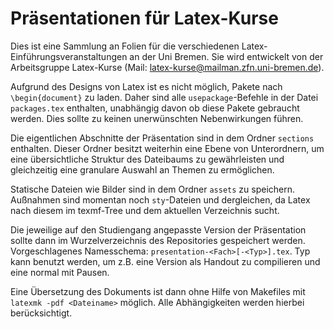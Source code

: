 # Präsentationen für Latex-Kurse

Dies ist eine Sammlung an Folien für die verschiedenen
Latex-Einführungsveranstaltungen an der Uni Bremen. Sie wird entwickelt von der
Arbeitsgruppe Latex-Kurse (Mail: latex-kurse@mailman.zfn.uni-bremen.de).

Aufgrund des Designs von Latex ist es nicht möglich, Pakete nach
`\begin{document}` zu laden. Daher sind alle `usepackage`-Befehle in der Datei
`packages.tex` enthalten, unabhängig davon ob diese Pakete gebraucht werden.
Dies sollte zu keinen unerwünschten Nebenwirkungen führen.

Die eigentlichen Abschnitte der Präsentation sind in dem Ordner `sections`
enthalten. Dieser Ordner besitzt weiterhin eine Ebene von Unterordnern, um eine
übersichtliche Struktur des Dateibaums zu gewährleisten und gleichzeitig eine
granulare Auswahl an Themen zu ermöglichen.

Statische Dateien wie Bilder sind in dem Ordner `assets` zu speichern. Außnahmen
sind momentan noch `sty`-Dateien und dergleichen, da Latex nach diesem im
texmf-Tree und dem aktuellen Verzeichnis sucht.

Die jeweilige auf den Studiengang angepasste Version der Präsentation sollte
dann im Wurzelverzeichnis des Repositories gespeichert werden. Vorgeschlagenes
Namesschema: `presentation-<Fach>[-<Typ>].tex`. Typ kann benutzt werden, um z.B.
eine Version als Handout zu compilieren und eine normal mit Pausen.

Eine Übersetzung des Dokuments ist dann ohne Hilfe von Makefiles mit `latexmk
-pdf <Dateiname>` möglich. Alle Abhängigkeiten werden hierbei berücksichtigt.
